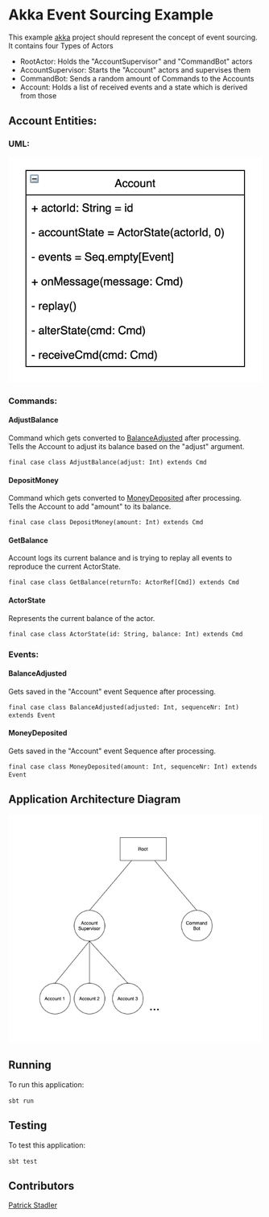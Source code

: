# Akka Event Sourcing Example

This example [akka](https://github.com/akka/akka) project should represent the concept of event sourcing.  
It contains four Types of Actors

- RootActor: Holds the "AccountSupervisor" and "CommandBot" actors
- AccountSupervisor: Starts the "Account" actors and supervises them
- CommandBot: Sends a random amount of Commands to the Accounts
- Account: Holds a list of received events and a state which is derived from those

## Account Entities:

### UML:

![Account][accountuml] 

[accountuml]: ./assets/account-uml.png "Account" 

### Commands:

#### AdjustBalance 

Command which gets converted to [BalanceAdjusted](#balanceadjusted) after processing.  
Tells the Account to adjust its balance based on the "adjust" argument.

    final case class AdjustBalance(adjust: Int) extends Cmd 
 
#### DepositMoney

Command which gets converted to [MoneyDeposited](#moneydeposited) after processing.  
Tells the Account to add "amount" to its balance.
    
    final case class DepositMoney(amount: Int) extends Cmd
    
#### GetBalance 

Account logs its current balance and is trying to replay all events to reproduce the current ActorState.
    
    final case class GetBalance(returnTo: ActorRef[Cmd]) extends Cmd

#### ActorState

Represents the current balance of the actor. 
    
    final case class ActorState(id: String, balance: Int) extends Cmd
 
### Events:

#### BalanceAdjusted

Gets saved in the "Account" event Sequence after processing.

    final case class BalanceAdjusted(adjusted: Int, sequenceNr: Int) extends Event
    
#### MoneyDeposited

Gets saved in the "Account" event Sequence after processing.

    final case class MoneyDeposited(amount: Int, sequenceNr: Int) extends Event

## Application Architecture Diagram

![Architecture][architecture]  

[architecture]: ./assets/architecture.png "Architecture"


## Running

To run this application:

```sbt run```

## Testing

To test this application:      

```sbt test```


## Contributors

[Patrick Stadler](https://github.com/patsta32)